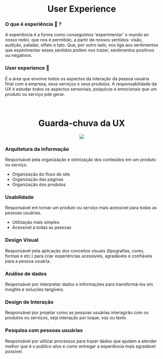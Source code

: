 <h1 align="center">
  User Experience
</h1>

### O que é experiência 🧠 ?

A experiência é a forma como conseguimos 'experimentar' o mundo ao nosso redor, que nos é permitido, a partir de nossos sentidos: visão, audição, paladar, olfato e tato. Que, por outro lado, nos liga aos sentimentos que experimentar esses sentidos podem nos trazer, sentimentos positivos ou negativos.

### User experience 👤
É a area que envolve todos os aspectos da interação da pessoa usuária final com a empresa, seus serviços e seus produtos. A responsabilidade da UX é estudar todos os aspectos sensoriais, psíquicos e emocionais que um produto ou serviço pde gerar.

<br>

<div align="center">
  <h1>Guarda-chuva da UX</h1> 
  <img alt"guarda-chuva da ux" src="https://www.alura.com.br/artigos/assets/ux-design-medos-e-insegurancas/img-02.jpg"/>
</div>

### Arquitetura da informação

Responsável pela organização e otimização dos conteúdos em um produto ou serviço.
<ul>
  <li>Organização do fluxo de site</li>
  <li>Organização das páginas</li>
  <li>Organização dos produtos</li>
</ul>

### Usabilidade

Responsável em tornar um produto ou serviço mais acessível para todas as pessoas usuárias.

<ul>
  <li>Utilização mais simples</li>
  <li>Acessível à todas as pessoas</li>
</ul>

### Design Visual

Responsável pela aplicação dos conceitos visuais (tipografias, cores, formas e etc.) para criar experiências acessíveis, agradáveis e confiáveis para a pessoa usuária.

### Análise de dados

Responsável por interpretar dados e informações para transformá-los em insights e soluções tangíveis.

### Design de Interação

Responsável por projetar como as pessoas usuárias interagirão com os produtos ou serviços, seja interação por toque, voz ou texto.

### Pesquisa com pessoas usuárias

Responsável por utilizar processos para trazer dados que ajudam a atender melhor que é o publico-alvo e como entregar a experiência mais agradável possível.
